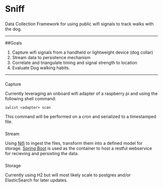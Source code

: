 # Sniff

#####
Data Collection Framework for using public wifi signals to track walks with the dog.

----
##Goals
1. Capture wifi signals from a handheld or lightweight device (dog collar)
2. Stream data to persistence mechanism
3. Correlate and triangulate timing and signal strength to location
4. Evaluate Dog walking habits.

----
###
Capture

Currently leveraging an onboard wifi adapter of a raspberry pi and using the following shell command:

    iwlist <adapter> scan

This command will be performed on a cron and serialized to a timestamped file.


###
Stream

Using [Nifi](https://nifi.apache.org) to ingest the files, transform them into a defined model for storage. [Spring Boot](https://projects.spring.io/spring-boot/) is used as the container to host a restful webservice for recieving and persisting the data.

###
Storage

Currently using H2 but will most likely scale to postgres and/or ElasticSearch for later updates.

